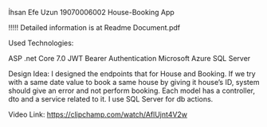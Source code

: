 İhsan Efe Uzun		19070006002		House-Booking App

!!!!!
Detailed information is at Readme Document.pdf

Used Technologies:

ASP .net Core 7.0
JWT Bearer Authentication
Microsoft Azure
SQL Server

Design Idea: I designed the endpoints that for House and Booking. If we try with a same date value to book a same house by giving it house’s ID, system should give an error and not perform booking. Each model has a controller, dto and a service related to it. I use SQL Server for db actions.

Video Link: https://clipchamp.com/watch/AflUjnt4V2w
